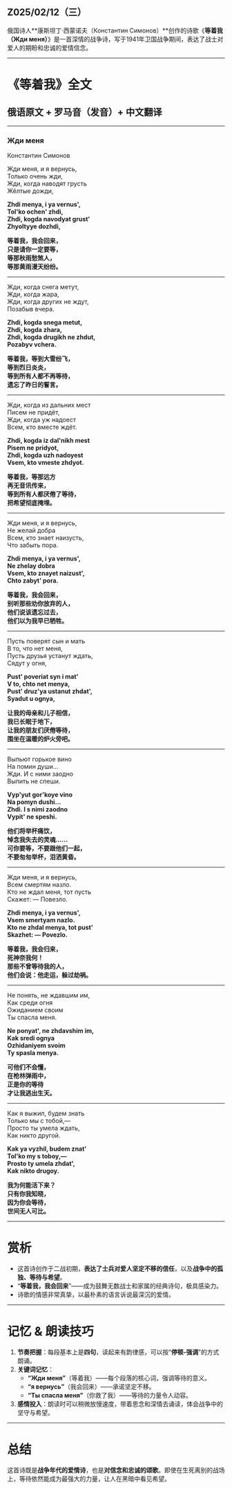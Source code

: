 ## Z025/02/12（三）

俄国诗人**康斯坦丁·西蒙诺夫（Константин Симонов）**创作的诗歌《**等着我（Жди меня）**》是一首深情的战争诗，写于1941年卫国战争期间，表达了战士对爱人的期盼和忠诚的爱情信念。  

---

# **《等着我》全文**
## **俄语原文 + 罗马音（发音）+ 中文翻译**

---

### **Жди меня**  
Константин Симонов  

Жди меня, и я вернусь,  
Только очень жди,  
Жди, когда наводят грусть  
Жёлтые дожди,  

**Zhdi menya, i ya vernus',**  
**Tol'ko ochen' zhdi,**  
**Zhdi, kogda navodyat grust'**  
**Zhyoltyye dozhdi,**  

**等着我，我会回来，**  
**只是请你一定要等，**  
**等那秋雨愁煞人，**  
**等那黄雨漫天纷纷。**  

---

Жди, когда снега метут,  
Жди, когда жара,  
Жди, когда других не ждут,  
Позабыв вчера.  

**Zhdi, kogda snega metut,**  
**Zhdi, kogda zhara,**  
**Zhdi, kogda drugikh ne zhdut,**  
**Pozabyv vchera.**  

**等着我，等到大雪纷飞，**  
**等到烈日炎炎，**  
**等到所有人都不再等待，**  
**遗忘了昨日的誓言。**  

---

Жди, когда из дальних мест  
Писем не придёт,  
Жди, когда уж надоест  
Всем, кто вместе ждёт.  

**Zhdi, kogda iz dal'nikh mest**  
**Pisem ne pridyot,**  
**Zhdi, kogda uzh nadoyest**  
**Vsem, kto vmeste zhdyot.**  

**等着我，等那远方**  
**再无音讯传来，**  
**等到所有人都厌倦了等待，**  
**把希望彻底掩埋。**  

---

Жди меня, и я вернусь,  
Не желай добра  
Всем, кто знает наизусть,  
Что забыть пора.  

**Zhdi menya, i ya vernus',**  
**Ne zhelay dobra**  
**Vsem, kto znayet naizust',**  
**Chto zabyt' pora.**  

**等着我，我会回来，**  
**别听那些劝你放弃的人，**  
**他们说该遗忘过去，**  
**他们以为我早已牺牲。**  

---

Пусть поверят сын и мать  
В то, что нет меня,  
Пусть друзья устанут ждать,  
Сядут у огня,  

**Pust' poveriat syn i mat'**  
**V to, chto net menya,**  
**Pust' druz'ya ustanut zhdat',**  
**Syadut u ognya,**  

**让我的母亲和儿子相信，**  
**我已长眠于地下，**  
**让我的朋友们厌倦等待，**  
**围坐在温暖的炉火旁吧。**  

---

Выпьют горькое вино  
На помин души…  
Жди. И с ними заодно  
Выпить не спеши.  

**Vyp'yut gor'koye vino**  
**Na pomyn dushi…**  
**Zhdi. I s nimi zaodno**  
**Vypit' ne speshi.**  

**他们将举杯痛饮，**  
**悼念我失去的灵魂……**  
**可你要等，不要跟他们一起，**  
**不要匆匆举杯，泪洒黄昏。**  

---

Жди меня, и я вернусь,  
Всем смертям назло.  
Кто не ждал меня, тот пусть  
Скажет: — Повезло.  

**Zhdi menya, i ya vernus',**  
**Vsem smertyam nazlo.**  
**Kto ne zhdal menya, tot pust'**  
**Skazhet: — Povezlo.**  

**等着我，我会归来，**  
**死神奈我何！**  
**那些不曾等待我的人，**  
**他们会说：他走运，躲过劫祸。**  

---

Не понять, не ждавшим им,  
Как среди огня  
Ожиданием своим  
Ты спасла меня.  

**Ne ponyat', ne zhdavshim im,**  
**Kak sredi ognya**  
**Ozhidaniyem svoim**  
**Ty spasla menya.**  

**可他们不会懂，**  
**在枪林弹雨中，**  
**正是你的等待**  
**才让我逃出生天。**  

---

Как я выжил, будем знать  
Только мы с тобой,—  
Просто ты умела ждать,  
Как никто другой.  

**Kak ya vyzhil, budem znat'**  
**Tol'ko my s toboy,—**  
**Prosto ty umela zhdat',**  
**Kak nikto drugoy.**  

**我为何能活下来？**  
**只有你我知晓，**  
**因为你会等待，**  
**世间无人可比。**  

---

# **赏析**
- 这首诗创作于二战初期，**表达了士兵对爱人坚定不移的信任**，以及**战争中的孤独、等待与希望**。  
- “**等着我，我会回来**”——成为鼓舞无数战士和家属的经典诗句，极具感染力。  
- 诗歌的情感非常真挚，以最朴素的语言诉说最深沉的爱情。  

---

# **记忆 & 朗读技巧**
1. **节奏把握**：每段基本上是**四句**，读起来有韵律感，可以按“**停顿-强调**”的方式朗诵。  
2. **关键词记忆**：
   - **“Жди меня”**（等着我）——每个段落的核心词，强调等待的意义。  
   - **“я вернусь”**（我会回来）——承诺坚定不移。  
   - **“Ты спасла меня”**（你救了我）——等待的力量令人动容。  
3. **感情投入**：朗读时可以稍微放慢速度，带着思念和深情去诵读，体会战争中的坚守与希望。  

---

# **总结**
这首诗既是**战争年代的爱情诗**，也是**对信念和忠诚的颂歌**。即使在生死离别的战场上，等待依然能成为最强大的力量，让人在黑暗中看见希望。

